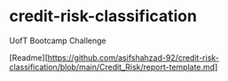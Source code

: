 # credit-risk-classification
UofT Bootcamp Challenge

[Readme][https://github.com/asifshahzad-92/credit-risk-classification/blob/main/Credit_Risk/report-template.md]
